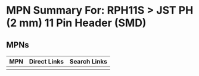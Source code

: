



# MPN Summary For: RPH11S > JST PH (2 mm) 11 Pin Header (SMD)

## MPNs
  

|MPN|Direct Links|Search Links|
| :--- | :--- | :--- |
||||
